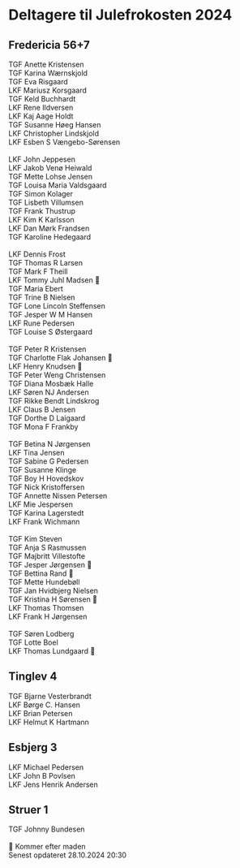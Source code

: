 # Deltagere til Julefrokosten 2024
## Fredericia 56+7
TGF Anette Kristensen <br>
TGF Karina Wærnskjold <br>
TGF Eva Risgaard <br>
LKF Mariusz Korsgaard <br>
TGF Keld Buchhardt <br>
LKF Rene Ildversen <br>
LKF Kaj Aage Holdt <br>
TGF Susanne Høeg Hansen <br>
LKF Christopher Lindskjold <br>
LKF Esben S Vængebo-Sørensen <br>
<br>
LKF John Jeppesen <br>
LKF Jakob Venø Heiwald <br>
TGF Mette Lohse Jensen <br>
TGF Louisa Maria Valdsgaard <br>
TGF Simon Kolager <br>
TGF Lisbeth Villumsen <br>
TGF Frank Thustrup <br>
LKF Kim K Karlsson <br>
LKF Dan Mørk Frandsen <br>
TGF Karoline Hedegaard <br>
<br>
LKF Dennis Frost <br>
TGF Thomas R Larsen <br>
TGF Mark F Theill <br>
LKF Tommy Juhl Madsen 🎋<br>
TGF Maria Ebert <br>
TGF Trine B Nielsen <br>
TGF Lone Lincoln Steffensen <br>
TGF Jesper W M Hansen <br>
LKF Rune Pedersen <br>
TGF Louise S Østergaard <br>
<br>
TGF Peter R Kristensen<br>
TGF Charlotte Flak Johansen 🎋 <br>
LKF Henry Knudsen 🎋<br>
TGF Peter Weng Christensen <br>
TGF Diana Mosbæk Halle <br>
LKF Søren NJ Andersen<br>
TGF Rikke Bendt Lindskrog<br>
LKF Claus B Jensen<br>
TGF Dorthe D Laigaard<br>
TGF Mona F Frankby<br>
<br>
TGF Betina N Jørgensen <br>
LKF Tina Jensen<br>
TGF Sabine G Pedersen<br>
TGF Susanne Klinge<br>
TGF Boy H Hovedskov<br>
TGF Nick Kristoffersen<br>
TGF Annette Nissen Petersen<br>
LKF Mie Jespersen<br>
TGF Karina Lagerstedt<br>
LKF Frank Wichmann<br>
<br>
TGF Kim Steven<br>
TGF Anja S Rasmussen<br>
TGF Majbritt Villestofte<br>
TGF Jesper Jørgensen 🎋<br>
TGF Bettina Rand 🎋<br>
TGF Mette Hundebøll<br>
TGF Jan Hvidbjerg Nielsen<br>
TGF Kristina H Sørensen 🎋<br>
LKF Thomas Thomsen <br>
LKF Frank H Jørgensen<br>
<br>
TGF Søren Lodberg<br>
TGF Lotte Boel<br>
LKF Thomas Lundgaard 🎋<br>
## Tinglev 4
TGF Bjarne Vesterbrandt <br>
LKF Børge C. Hansen <br>
LKF Brian Petersen<br>
LKF Helmut K Hartmann<br>
## Esbjerg 3
LKF Michael Pedersen <br>
LKF John B Povlsen <br>
LKF Jens Henrik Andersen<br>
## Struer 1
TGF Johnny Bundesen
<br>
<br>
🎋 Kommer efter maden <br>
Senest opdateret 28.10.2024 20:30
